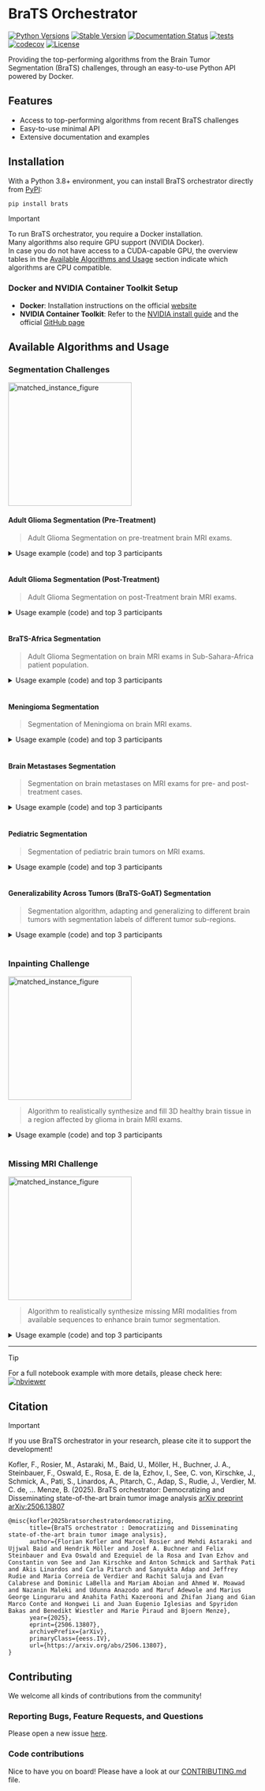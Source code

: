 # BraTS Orchestrator

[![Python Versions](https://img.shields.io/pypi/pyversions/brats)](https://pypi.org/project/brats/)
[![Stable Version](https://img.shields.io/pypi/v/brats?label=stable)](https://pypi.python.org/pypi/brats/)
[![Documentation Status](https://readthedocs.org/projects/brats/badge/?version=latest)](http://brats.readthedocs.io/?badge=latest)
[![tests](https://github.com/BrainLesion/brats/actions/workflows/tests.yml/badge.svg)](https://github.com/BrainLesion/brats/actions/workflows/tests.yml)
[![codecov](https://codecov.io/gh/BrainLesion/BraTS/graph/badge.svg?token=A7FWUKO9Y4)](https://codecov.io/gh/BrainLesion/BraTS)
[![License](https://img.shields.io/badge/License-Apache%202.0-blue.svg)](https://opensource.org/licenses/Apache-2.0)

Providing the top-performing algorithms from the Brain Tumor Segmentation (BraTS) challenges, through an easy-to-use Python API powered by Docker.

## Features

- Access to top-performing algorithms from recent BraTS challenges
- Easy-to-use minimal API
- Extensive documentation and examples

## Installation

With a Python 3.8+ environment, you can install BraTS orchestrator directly from [PyPI](https://pypi.org/project/brats/):

```bash
pip install brats
```

> [!IMPORTANT]  
> To run BraTS orchestrator, you require a Docker installation. <br>
> Many algorithms also require GPU support (NVIDIA Docker). <br>
> In case you do not have access to a CUDA-capable GPU, the overview tables in the [Available Algorithms and Usage](#available-algorithms-and-usage) section indicate which algorithms are CPU compatible.




### Docker and NVIDIA Container Toolkit Setup

- **Docker**: Installation instructions on the official [website](https://docs.docker.com/get-docker/)
- **NVIDIA Container Toolkit**: Refer to the [NVIDIA install guide](https://docs.nvidia.com/datacenter/cloud-native/container-toolkit/latest/install-guide.html) and the official [GitHub page](https://github.com/NVIDIA/nvidia-container-toolkit)


## Available Algorithms and Usage

### Segmentation Challenges
<img src="https://github.com/BrainLesion/brats/blob/main/figures/segmentation_fig.png?raw=true" alt="matched_instance_figure" height="250"/>



#### Adult Glioma Segmentation (Pre-Treatment) 
> Adult Glioma Segmentation on pre-treatment brain MRI exams.  
<details>
<summary> Usage example (code) and top 3 participants </summary>
<br>

```python
from brats import AdultGliomaPreTreatmentSegmenter
from brats.constants import AdultGliomaPreTreatmentAlgorithms

segmenter = AdultGliomaPreTreatmentSegmenter(algorithm=AdultGliomaPreTreatmentAlgorithms.BraTS23_1, cuda_devices="0")
# these parameters are optional, by default the winning algorithm of 2023 will be used on cuda:0
segmenter.infer_single(
    t1c="path/to/t1c.nii.gz",
    t1n="path/to/t1n.nii.gz",
    t2f="path/to/t2f.nii.gz",
    t2w="path/to/t2w.nii.gz",
    output_file="segmentation.nii.gz",
)
```
> Note: If you're interested in Adult Glioma Segmentation, the [BrainLes GlioMODA package](https://github.com/BrainLesion/GlioMODA?tab=readme-ov-file#gliomoda) may also be of interest.
<br>

**Class:** `brats.AdultGliomaPreTreatmentSegmenter` ([Docs](https://brats.readthedocs.io/en/latest/core/segmentation_algorithms.html#brats.core.segmentation_algorithms.AdultGliomaPreTreatmentSegmenter))
<br>
**Challenge Paper 2023:** [Link](https://arxiv.org/abs/2107.02314)
<br>
| Year | Rank | Author                            | Paper                                                | CPU Support | Key Enum                                                                                                                             |
| ---- | ---- | --------------------------------- | ---------------------------------------------------- | ----------- | ------------------------------------------------------------------------------------------------------------------------------------ |
| 2023 | 1st  | _André Ferreira, et al._          | [Link](https://arxiv.org/abs/2402.17317v1)           | &#x274C;    | [BraTS23_1](https://brats.readthedocs.io/en/latest/utils/utils.html#brats.constants.**AdultGliomaPreTreatmentAlgorithms**.BraTS23_1) |
| 2023 | 2nd  | _Andriy Myronenko, et al._        | N/A                                                  | &#x274C;    | [BraTS23_2](https://brats.readthedocs.io/en/latest/utils/utils.html#brats.constants.**AdultGliomaPreTreatmentAlgorithms**.BraTS23_2) |
| 2023 | 3rd  | _Fadillah Adamsyah Maani, et al._ | [Link](https://doi.org/10.1007/978-3-031-76163-8_24) | &#x274C;    | [BraTS23_3](https://brats.readthedocs.io/en/latest/utils/utils.html#brats.constants.**AdultGliomaPreTreatmentAlgorithms**.BraTS23_3) |

</details>
<br>

#### Adult Glioma Segmentation (Post-Treatment)
> Adult Glioma Segmentation on post-Treatment brain MRI exams.
<details>
<summary> Usage example (code) and top 3 participants </summary>

<br>


```python
from brats import AdultGliomaPostTreatmentSegmenter
from brats.constants import AdultGliomaPostTreatmentAlgorithms

segmenter = AdultGliomaPostTreatmentSegmenter(algorithm=AdultGliomaPostTreatmentAlgorithms.BraTS24_1, cuda_devices="0")
# these parameters are optional, by default the winning algorithm of 2024 will be used on cuda:0
segmenter.infer_single(
    t1c="path/to/t1c.nii.gz",
    t1n="path/to/t1n.nii.gz",
    t2f="path/to/t2f.nii.gz",
    t2w="path/to/t2w.nii.gz",
    output_file="segmentation.nii.gz",
)
```
<br>

**Class:** `brats.AdultGliomaPostTreatmentSegmenter` ([Docs](https://brats.readthedocs.io/en/latest/core/segmentation_algorithms.html#brats.core.segmentation_algorithms.AdultGliomaPostTreatmentSegmenter))
<br>
**Challenge Paper 2024:** [Link](https://doi.org/10.48550/arXiv.2405.18368)
<br>
| Year | Rank | Author                   | Paper                                    | CPU Support | Key Enum                                                                                                                          |
| ---- | ---- | ------------------------ | ---------------------------------------- | ----------- | --------------------------------------------------------------------------------------------------------------------------------- |
| 2024 | 1st  | _André Ferreira, et al._ | N/A                                      | &#x274C;    | [BraTS24_1](https://brats.readthedocs.io/en/latest/utils/utils.html#brats.constants.AdultGliomaPostTreatmentAlgorithms.BraTS24_1) |
| 2024 | 2nd  | _Heejong Kim, et al._    | [Link](https://arxiv.org/abs/2409.08143) | &#x274C;    | [BraTS24_2](https://brats.readthedocs.io/en/latest/utils/utils.html#brats.constants.AdultGliomaPostTreatmentAlgorithms.BraTS24_2) |
| 2024 | 3rd  | _Adrian Celaya_          | N/A                                      | &#x2705;    | [BraTS24_3](https://brats.readthedocs.io/en/latest/utils/utils.html#brats.constants.AdultGliomaPostTreatmentAlgorithms.BraTS24_3) |

</details>
<br>

#### BraTS-Africa Segmentation
> Adult Glioma Segmentation on brain MRI exams in Sub-Sahara-Africa patient population.  
<details>
<summary> Usage example (code) and top 3 participants </summary>
<br>

```python
from brats import AfricaSegmenter
from brats.constants import AfricaAlgorithms

segmenter = AfricaSegmenter(algorithm=AfricaAlgorithms.BraTS23_1, cuda_devices="0")
# these parameters are optional, by default the winning algorithm will be used on cuda:0
segmenter.infer_single(
    t1c="path/to/t1c.nii.gz",
    t1n="path/to/t1n.nii.gz",
    t2f="path/to/t2f.nii.gz",
    t2w="path/to/t2w.nii.gz",
    output_file="segmentation.nii.gz",
)
```

**Class:** `brats.AfricaSegmenter` ([Docs](https://brats.readthedocs.io/en/latest/core/segmentation_algorithms.html#brats.core.segmentation_algorithms.AfricaSegmenter))
<br>
**Challenge Paper 2023** [Link](https://doi.org/10.48550/arXiv.2305.19369)
<br>
**Challenge Paper 2024**: N/A
<br>

| Year | Rank | Author                     | Paper                                                | CPU Support | Key Enum                                                                                                        |
| ---- | ---- | -------------------------- | ---------------------------------------------------- | ----------- | --------------------------------------------------------------------------------------------------------------- |
| 2024 | 1st  | _Abhijeet Parida, et al._  | [Link](https://arxiv.org/abs/2412.04111)             | &#x274C;    | [BraTS24_1](https://brats.readthedocs.io/en/latest/utils/utils.html#brats.constants.AfricaAlgorithms.BraTS24_1) |
| 2024 | 2nd  | _Long Bai, et al._         | [Link](https://doi.org/10.48550/arXiv.2410.18698)    | &#x2705;    | [BraTS24_2](https://brats.readthedocs.io/en/latest/utils/utils.html#brats.constants.AfricaAlgorithms.BraTS24_2) |
| 2024 | 3rd  | _Sarim Hashmi, et al._     | [Link](https://doi.org/10.48550/arXiv.2411.15872)    | &#x274C;    | [BraTS24_3](https://brats.readthedocs.io/en/latest/utils/utils.html#brats.constants.AfricaAlgorithms.BraTS24_3) |
| 2023 | 1st  | _Andriy Myronenko, et al._ | TODO                                                 | &#x274C;    | [BraTS23_1](https://brats.readthedocs.io/en/latest/utils/utils.html#brats.constants.AfricaAlgorithms.BraTS23_1) |
| 2023 | 2nd  | _Alyssa R Amod, et al._    | [Link](https://doi.org/10.1007/978-3-031-76163-8_22) | &#x274C;    | [BraTS23_2](https://brats.readthedocs.io/en/latest/utils/utils.html#brats.constants.AfricaAlgorithms.BraTS23_2) |
| 2023 | 3rd  | _Ziyan Huang, et al._      | [Link](https://doi.org/10.1007/978-3-031-76163-8_13) | &#x2705;    | [BraTS23_3](https://brats.readthedocs.io/en/latest/utils/utils.html#brats.constants.AfricaAlgorithms.BraTS23_3) |

</details>
<br>

#### Meningioma Segmentation
> Segmentation of Meningioma on brain MRI exams.
<details>
<summary> Usage example (code) and top 3 participants </summary>
<br>

Unlike other segmentation challenges, the expected inputs for the Meningioma Segmentation Algorithms differ between years. 
- _2023_: All 4 modalities are used (t1c, t1n, t2f, t2w)
- _2024_: Only t1c is used  

Therefore, the usage differs slightly, depending on which algorithm is used. To understand why, please refer to the [2024 challenge manuscript](https://arxiv.org/abs/2405.18383).

```python
from brats import MeningiomaSegmenter
from brats.constants import MeningiomaAlgorithms

### Example for 2023 algorithms
segmenter = MeningiomaSegmenter(algorithm=MeningiomaAlgorithms.BraTS23_1, cuda_devices="0")
# these parameters are optional, by default the winning algorithm will be used on cuda:0
segmenter.infer_single(
    t1c="path/to/t1c.nii.gz",
    t1n="path/to/t1n.nii.gz",
    t2f="path/to/t2f.nii.gz",
    t2w="path/to/t2w.nii.gz",
    output_file="segmentation_23.nii.gz",
)

### Example for 2024 algorithms
segmenter = MeningiomaSegmenter(algorithm=MeningiomaAlgorithms.BraTS24_1, cuda_devices="0")
segmenter.infer_single(
    t1c="path/to/t1c.nii.gz",
    output_file="segmentation_24.nii.gz",
)
```

**Class:** `brats.MeningiomaSegmenter` ([Docs](https://brats.readthedocs.io/en/latest/core/segmentation_algorithms.html#brats.core.segmentation_algorithms.MeningiomaSegmenter))
<br>
**Challenge Paper 2024** [Link](https://arxiv.org/abs/2405.18383)
<br>
**Challenge Paper 2023** [Link](https://doi.org/10.48550/arXiv.2305.07642)
<br>
| Year | Rank | Author                            | Paper                                                      | CPU Support | Key Enum                                                                                                            |
| ---- | ---- | --------------------------------- | ---------------------------------------------------------- | ----------- | ------------------------------------------------------------------------------------------------------------------- |
| 2024 | 1st  | _Valeria Abramova_                | N/A                                                        | &#x274C;    | [BraTS24_1](https://brats.readthedocs.io/en/latest/utils/utils.html#brats.constants.MeningiomaAlgorithms.BraTS24_1) |
| 2024 | 2nd  | _Mehdi Astaraki_                  | N/A                                                        | &#x274C;    | [BraTS24_2](https://brats.readthedocs.io/en/latest/utils/utils.html#brats.constants.MeningiomaAlgorithms.BraTS24_2) |
| 2024 | 3rd  | _Andre Ferreira, et al._          | [Link](https://arxiv.org/html/2411.04632v1)                | &#x2705;    | [BraTS24_3](https://brats.readthedocs.io/en/latest/utils/utils.html#brats.constants.MeningiomaAlgorithms.BraTS24_3) |
| 2023 | 1st  | _Andriy Myronenko, et al._        | N/A                                                        | &#x274C;    | [BraTS23_1](https://brats.readthedocs.io/en/latest/utils/utils.html#brats.constants.MeningiomaAlgorithms.BraTS23_1) |
| 2023 | 2nd  | _Ziyan Huang, et al._             | [Link](https://doi.org/10.1007/978-3-031-76163-8_13)       | &#x2705;    | [BraTS23_2](https://brats.readthedocs.io/en/latest/utils/utils.html#brats.constants.MeningiomaAlgorithms.BraTS23_2) |
| 2023 | 3rd  | _Daniel Capell'an-Mart'in et al._ | [Link](https://api.semanticscholar.org/CorpusID:272599903) | &#x274C;    | [BraTS23_3](https://brats.readthedocs.io/en/latest/utils/utils.html#brats.constants.MeningiomaAlgorithms.BraTS23_3) |

</details>
<br>

#### Brain Metastases Segmentation
> Segmentation on brain metastases on MRI exams for pre- and post-treatment cases. 
<details>
<summary> Usage example (code) and top 3 participants </summary>
<br>

```python
from brats import MetastasesSegmenter
from brats.constants import MetastasesAlgorithms

segmenter = MetastasesSegmenter(algorithm=MetastasesAlgorithms.BraTS23_1, cuda_devices="0")
# these parameters are optional, by default the winning algorithm will be used on cuda:0
segmenter.infer_single(
    t1c="path/to/t1c.nii.gz",
    t1n="path/to/t1n.nii.gz",
    t2f="path/to/t2f.nii.gz",
    t2w="path/to/t2w.nii.gz",
    output_file="segmentation.nii.gz",
)

```
> Note: If you're interested in Brain Metastases Segmentation, the [BrainLes AURORA package](https://github.com/BrainLesion/AURORA#aurora) may also be of interest.
<br>

**Class:** `brats.MetastasesSegmenter` ([Docs](https://brats.readthedocs.io/en/latest/core/segmentation_algorithms.html#brats.core.segmentation_algorithms.MetastasesSegmenter))
<br>
**Challenge Paper 2023** [Link](https://doi.org/10.48550/arXiv.2306.00838)
<br>
| Year | Rank | Author                     | Paper                                                | CPU Support | Key Enum                                                                                                            |
| ---- | ---- | -------------------------- | ---------------------------------------------------- | ----------- | ------------------------------------------------------------------------------------------------------------------- |
| 2023 | 1st  | _Andriy Myronenko, et al._ | N/A                                                  | &#x274C;    | [BraTS23_1](https://brats.readthedocs.io/en/latest/utils/utils.html#brats.constants.MetastasesAlgorithms.BraTS23_1) |
| 2023 | 2nd  | _Siwei Yang, et al._       | [Link](https://doi.org/10.1007/978-3-031-76163-8_17) | &#x274C;    | [BraTS23_2](https://brats.readthedocs.io/en/latest/utils/utils.html#brats.constants.MetastasesAlgorithms.BraTS23_2) |
| 2023 | 3rd  | _Ziyan Huang, et al._      | [Link](https://doi.org/10.1007/978-3-031-76163-8_13) | &#x2705;    | [BraTS23_3](https://brats.readthedocs.io/en/latest/utils/utils.html#brats.constants.MetastasesAlgorithms.BraTS23_3) |

</details>
<br>

#### Pediatric Segmentation
> Segmentation of pediatric brain tumors on MRI exams. 
<details>
<summary> Usage example (code) and top 3 participants </summary>
<br>

```python
from brats import PediatricSegmenter
from brats.constants import PediatricAlgorithms

segmenter = PediatricSegmenter(algorithm=PediatricAlgorithms.BraTS23_1, cuda_devices="0")
# these parameters are optional, by default the winning algorithm will be used on cuda:0
segmenter.infer_single(
    t1c="path/to/t1c.nii.gz",
    t1n="path/to/t1n.nii.gz",
    t2f="path/to/t2f.nii.gz",
    t2w="path/to/t2w.nii.gz",
    output_file="segmentation.nii.gz",
)
```
> Note: If you're interested in Pediatric Segmentation, the [BrainLes PeTu package](https://github.com/BrainLesion/PeTu?tab=readme-ov-file#petu) may also be of interest.

**Class** `brats.PediatricSegmenter` ([Docs](https://brats.readthedocs.io/en/latest/core/segmentation_algorithms.html#brats.core.segmentation_algorithms.PediatricSegmenter))
<br>
**Challenge Paper 2024** [Link](https://doi.org/10.48550/arXiv.2404.15009)
<br>
**Challenge Paper 2023** [Link](https://doi.org/10.48550/arXiv.2305.17033)
<br>

| Year | Rank | Author                     | Paper                                                      | CPU Support | Key Enum                                                                                                           |
| ---- | ---- | -------------------------- | ---------------------------------------------------------- | ----------- | ------------------------------------------------------------------------------------------------------------------ |
| 2024 | 1st  | _Tim Mulvany, et al._      | [Link](https://doi.org/10.48550/arXiv.2410.14020)          | &#x274C;    | [BraTS24_1](https://brats.readthedocs.io/en/latest/utils/utils.html#brats.constants.PediatricAlgorithms.BraTS24_1) |
| 2024 | 2nd  | _Mehdi Astaraki_           | N/A                                                        | &#x274C;    | [BraTS24_2](https://brats.readthedocs.io/en/latest/utils/utils.html#brats.constants.PediatricAlgorithms.BraTS24_2) |
| 2024 | 3rd  | _Sarim Hashmi, et al._     | [Link](https://doi.org/10.48550/arXiv.2411.15872)          | &#x274C;    | [BraTS24_3](https://brats.readthedocs.io/en/latest/utils/utils.html#brats.constants.PediatricAlgorithms.BraTS24_3) |
| 2023 | 1st  | _Zhifan Jiang et al._      | [Link](https://api.semanticscholar.org/CorpusID:272599903) | &#x274C;    | [BraTS23_1](https://brats.readthedocs.io/en/latest/utils/utils.html#brats.constants.PediatricAlgorithms.BraTS23_1) |
| 2023 | 2nd  | _Andriy Myronenko, et al._ | N/A                                                        | &#x274C;    | [BraTS23_2](https://brats.readthedocs.io/en/latest/utils/utils.html#brats.constants.PediatricAlgorithms.BraTS23_2) |
| 2023 | 3rd  | _Yubo Zhou_                | [Link](https://doi.org/10.1007/978-3-031-76163-8_5)        | &#x274C;    | [BraTS23_3](https://brats.readthedocs.io/en/latest/utils/utils.html#brats.constants.PediatricAlgorithms.BraTS23_3) |

</details>
<br>

#### Generalizability Across Tumors (BraTS-GoAT) Segmentation 
> Segmentation algorithm, adapting and generalizing to different brain tumors with segmentation labels of different tumor sub-regions. 
<details>
<summary> Usage example (code) and top 3 participants </summary>
<br>

```python
from brats import GoATSegmenter
from brats.constants import GoATAlgorithms

segmenter = GoATSegmenter(algorithm=GoATAlgorithms.BraTS24_1, cuda_devices="0")
# these parameters are optional, by default the winning algorithm will be used on cuda:0
segmenter.infer_single(
    t1c="path/to/t1c.nii.gz",
    t1n="path/to/t1n.nii.gz",
    t2f="path/to/t2f.nii.gz",
    t2w="path/to/t2w.nii.gz",
    output_file="segmentation.nii.gz",
)
```

**Class:** `brats.PediatricSegmenter` ([Docs](https://brats.readthedocs.io/en/latest/core/segmentation_algorithms.html#brats.core.segmentation_algorithms.PediatricSegmenter))
<br>
**Challenge Paper 2024:** N/A
<br> 

| Year | Rank | Author                     | Paper | CPU Support | Key Enum                                                                                                      |
| ---- | ---- | -------------------------- | ----- | ----------- | ------------------------------------------------------------------------------------------------------------- |
| 2024 | 1st  | _Frank Miao, Shengjie Niu_ | N/A   | &#x274C;    | [BraTS24_1](https://brats.readthedocs.io/en/latest/utils/utils.html#brats.constants.GoATAlgorithms.BraTS24_1) |

</details>
<br>

### Inpainting Challenge 
<img src="https://github.com/BrainLesion/brats/blob/main/figures/inpainting_fig.png?raw=true" alt="matched_instance_figure" height="250"/>


> Algorithm to realistically synthesize and fill 3D healthy brain tissue in a region affected by glioma in brain MRI exams.  
<details>
<summary> Usage example (code) and top 3 participants </summary>
<br>


```python
from brats import Inpainter
from brats.constants import InpaintingAlgorithms

inpainter = Inpainter(algorithm=InpaintingAlgorithms.BraTS24_1, cuda_devices="0")
inpainter.infer_single(
    t1n="path/to/voided_t1n.nii.gz",
    mask="path/to/mask.nii.gz",
    output_file="inpainting.nii.gz",
)
```

**Class:** `brats.Inpainter` ([Docs](https://brats.readthedocs.io/en/latest/core/inpainting_algorithms.html#brats.core.inpainting_algorithms.Inpainter))
<br>
**Challenge Paper 2023 and 2024** [Link](https://arxiv.org/pdf/2305.08992)
<br>
| Year | Rank | Author                             | Paper                                                | CPU Support | Key Enum                                                                                                            |
| ---- | ---- | ---------------------------------- | ---------------------------------------------------- | ----------- | ------------------------------------------------------------------------------------------------------------------- |
| 2024 | 1st  | _Juexin Zhang et al._              | [Link](https://doi.org/10.48550/arXiv.2507.18126)    | &#x2705;    | [BraTS24_1](https://brats.readthedocs.io/en/latest/utils/utils.html#brats.constants.InpaintingAlgorithms.BraTS24_1) |
| 2024 | 2nd  | _André Ferreira, et al._           | [Link](https://arxiv.org/html/2411.04630v2)          | &#x274C;    | [BraTS24_2](https://brats.readthedocs.io/en/latest/utils/utils.html#brats.constants.InpaintingAlgorithms.BraTS24_2) |
| 2024 | 3rd  | _Alicia Durrer, et al._            | N/A                                                  | &#x274C;    | [BraTS24_3](https://brats.readthedocs.io/en/latest/utils/utils.html#brats.constants.InpaintingAlgorithms.BraTS24_3) |
| 2023 | 1st  | _Juexin Zhang, et al._             | [Link](https://doi.org/10.1007/978-3-031-76163-8_21) | &#x2705;    | [BraTS23_1](https://brats.readthedocs.io/en/latest/utils/utils.html#brats.constants.InpaintingAlgorithms.BraTS23_1) |
| 2023 | 2nd  | _Alicia Durrer, et al._            | [Link](https://doi.org/10.48550/arXiv.2402.17307)    | &#x274C;    | [BraTS23_2](https://brats.readthedocs.io/en/latest/utils/utils.html#brats.constants.InpaintingAlgorithms.BraTS23_2) |
| 2023 | 3rd  | _Jiayu Huo, et al._                | [Link](https://doi.org/10.1007/978-3-031-76163-8_1)  | &#x2705;    | [BraTS23_3](https://brats.readthedocs.io/en/latest/utils/utils.html#brats.constants.InpaintingAlgorithms.BraTS23_3) |

</details>
<br>

### Missing MRI Challenge
<img src="https://github.com/BrainLesion/brats/blob/main/figures/missingmri_fig.png?raw=true" alt="matched_instance_figure" height="250"/>


> Algorithm to realistically synthesize missing MRI modalities from available sequences to enhance brain tumor segmentation.  
<details>
<summary> Usage example (code) and top 3 participants </summary>
<br>

```python
from brats import MissingMRI
from brats.constants import MissingMRIAlgorithms

missing_mri = MissingMRI(algorithm=MissingMRIAlgorithms.BraTS24_1, cuda_devices="0")
# Example to synthesize t2f modality (whichever modality is missing will be inferred)
missing_mri.infer_single(
    t1c="path/to/t1c.nii.gz",
    t1n="path/to/t1n.nii.gz",
    # t2f="path/to/t2f.nii.gz",
    t2w="path/to/t2w.nii.gz",
    output_file="inferred_t2f.nii.gz",
)
```

**Class:** `brats.MissingMRI` ([Docs](https://brats.readthedocs.io/en/latest/core/missing_mri_algorithms.html#brats.core.missing_mri_algorithms.MissingMRI))
<br>
**Challenge Paper 2024:** N/A
<br>
<br>
| Year | Rank | Author              | Paper                                             | CPU Support | Key Enum                                                                                                            |
| ---- | ---- | ------------------- | ------------------------------------------------- | ----------- | ------------------------------------------------------------------------------------------------------------------- |
| 2024 | 1st  | _Jihoon Cho et al._ | [Link](https://arxiv.org/abs/2410.10269)          | &#x274C;    | [BraTS24_1](https://brats.readthedocs.io/en/latest/utils/utils.html#brats.constants.MissingMRIAlgorithms.BraTS24_1) |
| 2024 | 2nd  | _Haowen Pang_       | N/A                                               | &#x274C;    | [BraTS24_2](https://brats.readthedocs.io/en/latest/utils/utils.html#brats.constants.MissingMRIAlgorithms.BraTS24_2) |
| 2024 | 3rd  | _Minjoo Lim et al._  | [Link](https://doi.org/10.48550/arXiv.2502.19390) | &#x274C;    | [BraTS24_3](https://brats.readthedocs.io/en/latest/utils/utils.html#brats.constants.MissingMRIAlgorithms.BraTS24_3) |
| 2023 | 1st  | _Ivo Baltruschat_   | [Link](https://doi.org/10.48550/arXiv.2403.07800) | &#x274C;    | [BraTS23_1](https://brats.readthedocs.io/en/latest/utils/utils.html#brats.constants.MissingMRIAlgorithms.BraTS23_1) |

</details>

--- 

> [!TIP]
> For a full notebook example with more details, please check here:  
> [![nbviewer](https://raw.githubusercontent.com/jupyter/design/master/logos/Badges/nbviewer_badge.svg)](https://nbviewer.org/github/BrainLesion/tutorials/blob/main/BraTS/tutorial.ipynb)

## Citation

> [!IMPORTANT]
> If you use BraTS orchestrator in your research, please cite it to support the development!

Kofler, F., Rosier, M., Astaraki, M., Baid, U., Möller, H., Buchner, J. A., Steinbauer, F., Oswald, E., Rosa, E. de la, Ezhov, I., See, C. von, Kirschke, J., Schmick, A., Pati, S., Linardos, A., Pitarch, C., Adap, S., Rudie, J., Verdier, M. C. de, … Menze, B. (2025). BraTS orchestrator: Democratizing and Disseminating state-of-the-art brain tumor image analysis [arXiv preprint arXiv:2506.13807](https://doi.org/10.48550/arXiv.2506.13807)


```
@misc{kofler2025bratsorchestratordemocratizing,
      title={BraTS orchestrator : Democratizing and Disseminating state-of-the-art brain tumor image analysis}, 
      author={Florian Kofler and Marcel Rosier and Mehdi Astaraki and Ujjwal Baid and Hendrik Möller and Josef A. Buchner and Felix Steinbauer and Eva Oswald and Ezequiel de la Rosa and Ivan Ezhov and Constantin von See and Jan Kirschke and Anton Schmick and Sarthak Pati and Akis Linardos and Carla Pitarch and Sanyukta Adap and Jeffrey Rudie and Maria Correia de Verdier and Rachit Saluja and Evan Calabrese and Dominic LaBella and Mariam Aboian and Ahmed W. Moawad and Nazanin Maleki and Udunna Anazodo and Maruf Adewole and Marius George Linguraru and Anahita Fathi Kazerooni and Zhifan Jiang and Gian Marco Conte and Hongwei Li and Juan Eugenio Iglesias and Spyridon Bakas and Benedikt Wiestler and Marie Piraud and Bjoern Menze},
      year={2025},
      eprint={2506.13807},
      archivePrefix={arXiv},
      primaryClass={eess.IV},
      url={https://arxiv.org/abs/2506.13807}, 
}
```

## Contributing

We welcome all kinds of contributions from the community!

### Reporting Bugs, Feature Requests, and Questions

Please open a new issue [here](https://github.com/BrainLesion/BraTS/issues).

### Code contributions

Nice to have you on board! Please have a look at our [CONTRIBUTING.md](CONTRIBUTING.md) file.

